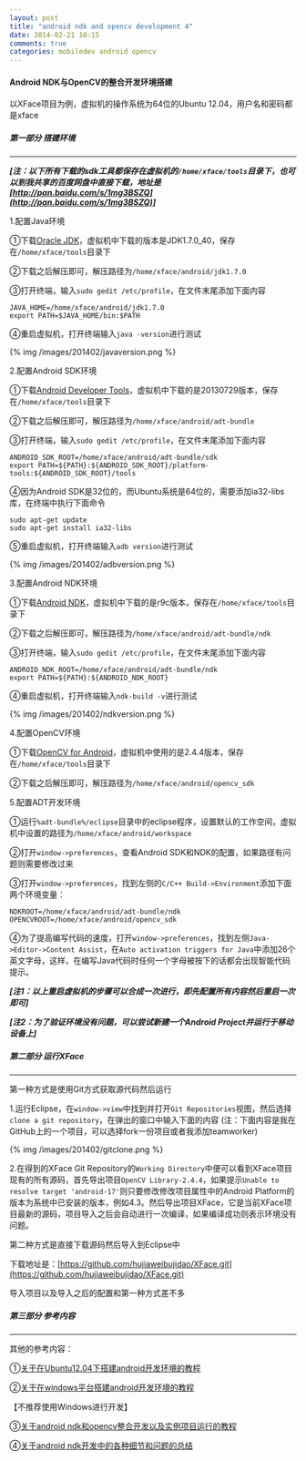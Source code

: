 ```yaml
---
layout: post
title: "android ndk and opencv development 4"
date: 2014-02-21 10:15
comments: true
categories: mobiledev android opencv
---
```

#### Android NDK与OpenCV的整合开发环境搭建

以XFace项目为例，虚拟机的操作系统为64位的Ubuntu 12.04，用户名和密码都是xface  

##### 第一部分 搭建环境
--------------------

***[注：以下所有下载的sdk工具都保存在虚拟机的`/home/xface/tools`目录下，也可以到我共享的百度网盘中直接下载，地址是[http://pan.baidu.com/s/1mg3BSZQ](http://pan.baidu.com/s/1mg3BSZQ)]***

1.配置Java环境

①下载[Oracle JDK](http://www.oracle.com/technetwork/java/javase/downloads/index.html)，虚拟机中下载的版本是JDK1.7.0_40，保存在`/home/xface/tools`目录下

②下载之后解压即可，解压路径为`/home/xface/android/jdk1.7.0`

③打开终端，输入`sudo gedit /etc/profile`，在文件末尾添加下面内容

```
JAVA_HOME=/home/xface/android/jdk1.7.0
export PATH=$JAVA_HOME/bin:$PATH
```

④重启虚拟机，打开终端输入`java -version`进行测试

{% img /images/201402/javaversion.png %}


2.配置Android SDK环境

①下载[Android Developer Tools](https://developer.android.com/sdk/index.html)，虚拟机中下载的是20130729版本，保存在`/home/xface/tools`目录下

②下载之后解压即可，解压路径为`/home/xface/android/adt-bundle`

③打开终端，输入`sudo gedit /etc/profile`，在文件末尾添加下面内容

```
ANDROID_SDK_ROOT=/home/xface/android/adt-bundle/sdk
export PATH=${PATH}:${ANDROID_SDK_ROOT}/platform-tools:${ANDROID_SDK_ROOT}/tools
```

④因为Android SDK是32位的，而Ubuntu系统是64位的，需要添加ia32-libs库，在终端中执行下面命令

```
sudo apt-get update
sudo apt-get install ia32-libs
```

⑤重启虚拟机，打开终端输入`adb version`进行测试

{% img /images/201402/adbversion.png %}


3.配置Android NDK环境

①下载[Android NDK](https://developer.android.com/tools/sdk/ndk/index.html)，虚拟机中下载的是r9c版本，保存在`/home/xface/tools`目录下

②下载之后解压即可，解压路径为`/home/xface/android/adt-bundle/ndk`

③打开终端，输入`sudo gedit /etc/profile`，在文件末尾添加下面内容

```
ANDROID_NDK_ROOT=/home/xface/android/adt-bundle/ndk
export PATH=${PATH}:${ANDROID_NDK_ROOT}
```

④重启虚拟机，打开终端输入`ndk-build -v`进行测试

{% img /images/201402/ndkversion.png %}


4.配置OpenCV环境

①下载[OpenCV for Android](http://sourceforge.net/projects/opencvlibrary/files/opencv-android/)，虚拟机中使用的是2.4.4版本，保存在`/home/xface/tools`目录下

②下载之后解压即可，解压路径为`/home/xface/android/opencv_sdk`


5.配置ADT开发环境

①运行`%adt-bundle%/eclipse`目录中的eclipse程序，设置默认的工作空间，虚拟机中设置的路径为`/home/xface/android/workspace`

②打开`window->preferences`，查看Android SDK和NDK的配置，如果路径有问题则需要修改过来

③打开`window->preferences`，找到左侧的`C/C++ Build->Environment`添加下面两个环境变量：

```
NDKROOT=/home/xface/android/adt-bundle/ndk
OPENCVROOT=/home/xface/android/opencv_sdk
```

④为了提高编写代码的速度，打开`window->preferences`，找到左侧`Java->Editor->Content Assist`，在`Auto activation triggers for Java`中添加26个英文字母，这样，在编写Java代码时任何一个字母被按下的话都会出现智能代码提示。

***[注1：以上重启虚拟机的步骤可以合成一次进行，即先配置所有内容然后重启一次即可]***

***[注2：为了验证环境没有问题，可以尝试新建一个Android Project并运行于移动设备上]***

##### 第二部分 运行XFace
----------------------

第一种方式是使用Git方式获取源代码然后运行

1.运行Eclipse，在`window->view`中找到并打开`Git Repositories`视图，然后选择`clone a git repository`，在弹出的窗口中输入下面的内容 (注：下面内容是我在GitHub上的一个项目，可以选择fork一份项目或者我添加teamworker)

{% img /images/201402/gitclone.png %}

2.在得到的XFace Git Repository的`Working Directory`中便可以看到XFace项目现有的所有源码，首先导出项目`OpenCV Library-2.4.4`，如果提示`Unable to resolve target 'android-17'`则只要修改修改项目属性中的Android Platform的版本为系统中已安装的版本，例如4.3。然后导出项目XFace，它是当前XFace项目最新的源码，项目导入之后会自动进行一次编译，如果编译成功则表示环境没有问题。

第二种方式是直接下载源码然后导入到Eclipse中

下载地址是：[https://github.com/hujiaweibujidao/XFace.git](https://github.com/hujiaweibujidao/XFace.git)

导入项目以及导入之后的配置和第一种方式差不多

##### 第三部分 参考内容
--------------------

其他的参考内容：

①[关于在Ubuntu12.04下搭建android开发环境的教程](http://bujingyun23.blog.163.com/blog/static/181310243201210293950303/?suggestedreading&wumii)

②[关于在windows平台搭建android开发环境的教程](http://hujiaweiyinger.diandian.com/post/2013-10-30/setup_android_ndk_environment_and_solve_some_problems) 

【不推荐使用Windows进行开发】

③[关于android ndk和opencv整合开发以及实例项目运行的教程](http://hujiaweibujidao.github.io/blog/2013/11/18/android-ndk-and-opencv-developement/)

④[关于android ndk开发中的各种细节和问题的总结](http://hujiaweibujidao.github.io/blog/2013/11/18/android-ndk-and-opencv-development-2/)

